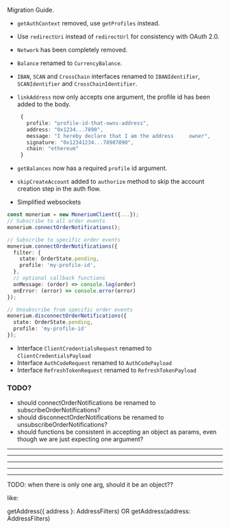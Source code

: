 Migration Guide.

- `getAuthContext` removed, use `getProfiles` instead.

- Use `redirectUri` instead of `redirectUrl` for consistency with OAuth 2.0.

- `Network` has been completely removed.

- `Balance` renamed to `CurrencyBalance`.

- `IBAN`, `SCAN` and `CrossChain` interfaces renamed to `IBANIdentifier`, `SCANIdentifier` and `CrossChainIdentifier`.

- `linkAddress` now only accepts one argument, the profile id has been added to the body.

  ```ts
   {
     profile: "profile-id-that-owns-address",
     address: "0x1234...7890",
     message: "I hereby declare that I am the address     owner",
     signature: "0x12341234...78907890",
     chain: "ethereum"
   }
  ```

- `getBalances` now has a required `profile` id argument.

- `skipCreateAccount` added to `authorize` method to skip the account creation step in the auth flow.

- Simplified websockets

```ts
const monerium = new MoneriumClient({...});
// Subscribe to all order events
monerium.connectOrderNotifications();

// Subscribe to specific order events
monerium.connectOrderNotifications({ 
  filter: {
    state: OrderState.pending,
    profile: 'my-profile-id',
  },
  // optional callback functions
  onMessage: (order) => console.log(order)
  onError: (error) => console.error(error)
});

// Unsubscribe from specific order events
monerium.disconnectOrderNotifications({ 
  state: OrderState.pending,
  profile: 'my-profile-id'
});
```

- Interface `ClientCredentialsRequest` renamed to `ClientCredentialsPayload`
- Interface `AuthCodeRequest` renamed to `AuthCodePayload`
- Interface `RefreshTokenRequest` renamed to `RefreshTokenPayload`

### TODO?

- should connectOrderNotifications be renamed to subscribeOrderNotifications?
- should disconnectOrderNotifications be renamed to unsubscribeOrderNotifications?
- should functions be consistent in accepting an object as params, even though we are just expecting one argument?

---

---

---

---

---

TODO: when there is only one arg, should it be an object??

like:

getAddress({ address }: AddressFilters)
OR
getAddress(address: AddressFilters)
